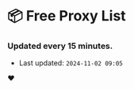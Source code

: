 # :package: Free Proxy List
### Updated every 15 minutes.

- Last updated: `2024-11-02 09:05`

:heart:
